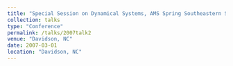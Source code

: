 ```yaml
---
title: "Special Session on Dynamical Systems, AMS Spring Southeastern Section Meeting"
collection: talks
type: "Conference" 
permalink: /talks/2007talk2
venue: "Davidson, NC"
date: 2007-03-01
location: "Davidson, NC"
---
```

